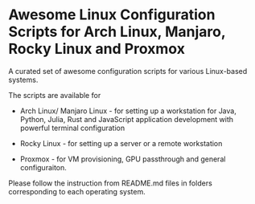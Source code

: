 # Awesome Linux Configuration Scripts for Arch Linux, Manjaro, Rocky Linux and Proxmox
A curated set of awesome configuration scripts for various Linux-based systems.

The scripts are available for

* Arch Linux/ Manjaro Linux - for setting up a workstation for Java, Python, Julia, Rust and JavaScript application development with powerful terminal configuration
* Rocky Linux - for setting up a server or a remote workstation

* Proxmox - for VM provisioning, GPU passthrough and general configuraiton. 
 
Please follow the instruction from README.md files in folders corresponding to each operating system.